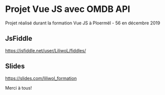 # Projet Vue JS avec OMDB API

Projet réalisé durant la formation Vue JS à Ploermël - 56 en décembre 2019

## JsFiddle
https://jsfiddle.net/user/LiliwoL/fiddles/

## Slides
https://slides.com/liliwol_formation

Merci à tous!